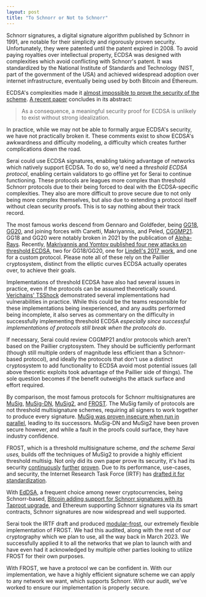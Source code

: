```yaml
---
layout: post
title: "To Schnorr or Not to Schnorr"
---
```


Schnorr signatures, a digital signature algorithm published by Schnorr in 1991, are notable for their simplicity and rigorously proven security. Unfortunately, they were patented until the patent expired in 2008. To avoid paying royalties over intellectual property, ECDSA was designed with complexities which avoid conflicting with Schnorr's patent. It was standardized by the National Institute of Standards and Technology (NIST, part of the government of the USA) and achieved widespread adoption over internet infrastructure, eventually being used by both Bitcoin and Ethereum.

ECDSA's complexities made it [almost impossible to prove the security of the scheme](https://crypto.stackexchange.com/a/71031). [A recent paper](https://eprint.iacr.org/2023/914) concludes in its abstract:

> As a consequence, a meaningful security proof for ECDSA is unlikely to exist without strong idealization.

In practice, while we may not be able to formally argue ECDSA's security, we have not practically broken it. These comments exist to show ECDSA's awkwardness and difficulty modeling, a difficulty which creates further complications down the road.

Serai could use ECDSA signatures, enabling taking advantage of networks which natively support ECDSA. To do so, we'd need a _threshold ECDSA protocol_, enabling certain validators to go offline yet for Serai to continue functioning. These protocols are leagues more complex than threshold Schnorr protocols due to their being forced to deal with the ECDSA-specific complexities. They also are more difficult to prove secure due to not only being more complex themselves, but also due to extending a protocol itself without clean security proofs. This is to say nothing about their track record.

The most famous works descend from Gennaro and Goldfeder, being [GG18](https://eprint.iacr.org/2019/114), [GG20](https://eprint.iacr.org/2020/540), and joining forces with Canetti, Makriyannis, and Peled, [CGGMP21](https://eprint.iacr.org/2021/060). GG18 and GG20 were notably broken in 2021 by the publication of [Alpha-Rays](https://eprint.iacr.org/2021/1621). Recently, [Makriyannis and Yomtov published four new attacks on threshold ECDSA](https://eprint.iacr.org/2023/1234), two for GG18/GG20, one for [Lindell's 2017 work](https://eprint.iacr.org/2017/552), and one for a custom protocol. Please note all of these rely on the Paillier cryptosystem, distinct from the elliptic curves ECDSA actually operates over, to achieve their goals.

Implementations of threshold ECDSA have also had several issues in practice, even if the protocols can be assumed theoretically sound. [Verichains' TSShock](https://www.verichains.io/tsshock/) demonstrated several implementations had vulnerabilities in practice. While this could be the teams responsible for these implementations being inexperienced, and any audits performed being incomplete, it also serves as commentary on the difficulty in successfully implementing threshold ECDSA *especially since successful implementations of protocols still break when the protocols do*.

If necessary, Serai could review CGGMP21 and/or protocols which aren't based on the Paillier cryptosystem. They should be sufficiently performant (though still multiple orders of magnitude less efficient than a Schnorr-based protocol), and ideally the protocols that don't use a distinct cryptosystem to add functionality to ECDSA avoid most potential issues (all above theoretic exploits took advantage of the Paillier side of things). The sole question becomes if the benefit outweighs the attack surface and effort required.

By comparison, the most famous protocols for Schnorr multisignatures are [MuSig](https://eprint.iacr.org/2018/068), [MuSig-DN](https://eprint.iacr.org/2020/1057), [MuSig2](https://eprint.iacr.org/2020/1261), and [FROST](https://eprint.iacr.org/2020/852). The MuSig family of protocols are not threshold multisignature schemes, requiring all signers to work together to produce every signature. [MuSig was proven insecure when run in parallel](https://eprint.iacr.org/2018/417), leading to its successors. MuSig-DN and MuSig2 have been proven secure however, and while a fault in the proofs could surface, they have industry confidence.

FROST, which is a threshold multisignature scheme, _and the scheme Serai uses,_ builds off the techniques of MuSig2 to provide a highly efficient threshold multisig. Not only did its own paper prove its security, it's had its security [continuously](https://eprint.iacr.org/2021/1375) [further](https://crypto.iacr.org/2022/papers/538806_1_En_18_Chapter_OnlinePDF.pdf) [proven](https://eprint.iacr.org/2022/833). Due to its performance, use-cases, and security, the Internet Research Task Force (IRTF) has [drafted it for standardization](https://datatracker.ietf.org/doc/draft-irtf-cfrg-frost/).

With [EdDSA](https://datatracker.ietf.org/doc/html/rfc8032), a frequent choice among newer cryptocurrencies, being Schnorr-based, [Bitcoin adding support for Schnorr signatures with its Taproot upgrade](https://github.com/bitcoin/bips/blob/master/bip-0340.mediawiki), and Ethereum supporting Schnorr signatures via its smart contracts, Schnorr signatures are now widespread and well supported.

Serai took the IRTF draft and produced [modular-frost](https://github.com/serai-dex/serai/tree/develop/crypto/frost), our extremely flexible implementation of FROST. We had this audited, along with the rest of our cryptography which we plan to use, all the way back in March 2023. We successfully applied it to all the networks that we plan to launch with and have even had it acknowledged by multiple other parties looking to utilize FROST for their own purposes.

With FROST, we have a protocol we can be confident in. With our implementation, we have a highly efficient signature scheme we can apply to any network we want, which supports Schnorr. With our audit, we've worked to ensure our implementation is properly secure.
